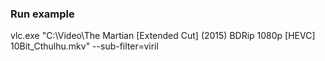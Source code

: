 ### Run example
vlc.exe "C:\Video\The Martian [Extended Cut] (2015) BDRip 1080p [HEVC] 10Bit_Cthulhu.mkv" --sub-filter=viril